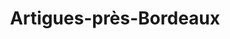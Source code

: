 ---
title: Artigues-près-Bordeaux
url: /artigues-pres-bordeaux/
latitude: 44.862
longitude: -0.49
---